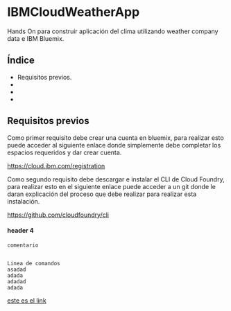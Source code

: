# IBMCloudWeatherApp

Hands On para construir aplicación del clima utilizando weather company data e IBM Bluemix.

## Índice

* Requisitos previos.
*
*
*

## Requisitos previos

Como primer requisito debe crear una cuenta en bluemix, para realizar esto puede acceder al siguiente enlace donde simplemente debe completar los espacios requeridos y dar crear cuenta.

https://cloud.ibm.com/registration

Como segundo requisito debe descargar e instalar el CLI de Cloud Foundry, para realizar esto en el siguiente enlace puede acceder a un git donde le daran explicación del proceso que debe realizar para realizar esta instalación.

https://github.com/cloudfoundry/cli

#### header 4
`comentario `

```

Linea de comandos
asadad
adada
adadad
adada 

```

[este es el link](https://cloud.ibm.com/docs/search/virtual%20server?locale=es)

